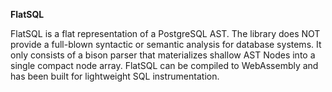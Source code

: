 **FlatSQL**

FlatSQL is a flat representation of a PostgreSQL AST.
The library does NOT provide a full-blown syntactic or semantic analysis for database systems.
It only consists of a bison parser that materializes shallow AST Nodes into a single compact node array.
FlatSQL can be compiled to WebAssembly and has been built for lightweight SQL instrumentation.
